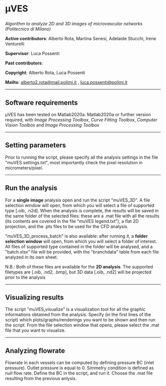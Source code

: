 # µVES
###
*Algorithm to analyze 2D and 3D images of microvascular networks (Politecnico di Milano)*

**Active contributors**: Alberto Rota, Martina Senesi, Adelaide Stucchi, Irene Venturelli

**Supervisor**: Luca Possenti

**Past contributors**: 

**Copyright**: Alberto Rota, Luca Possenti

**Mailto**: <alberto2.rota@mail.polimi.it> , <luca.possenti@polimi.it>


-------------------------------------------------------
Software requirements
-------------------------------------------------------
µVES has been tested on Matlab2020a.
Matlab2020a or further version required, with *Image Processing Toolbox*, *Curve Fitting
Toolbox*, *Computer Vision Toolbox* and *Image Processing Toolbox*

-------------------------------------------------------
Setting parameters
-------------------------------------------------------
Prior to running the script, please specify all the analysis settings in the file 
"muVES settings.txt", most importantly check the pixel resolution in micrometers/pixel.

-------------------------------------------------------
Run the analysis
-------------------------------------------------------
For a **single image** analysis open and run the script "muVES_3D". A file selection window
will open, from which you will select a file of supported type [.oib, .n2d]. When the analysis
is complete, the results will be saved in the same folder of the selected files: these are
a .mat file with all the results (its contents are covered in the file "muVES legend.txt"),
a flat 2D projection, and the .pts files to be used for the CFD analysis.

"muVES_3D_process_batch" is also available: after running it, a **folder selection window** will 
open, from which you will select a folder of interest. All files of supported type contained in
the folder will be analysed, and a "batch.xlsx" file will be provided, with the "branchdata" 
table from each file analyzed in its own sheet. 

N.B.: Both of these files are available for the **2D analysis**. The supported filetypes are [.oib, .nd2,
.bmp], but 3D data [.oib, .nd2] will be projected prior to the analysis

-------------------------------------------------------
Visualizing results
-------------------------------------------------------
The script "muVES_visualize" is a visualization tool for all the graphic informations obtained 
from the analysis. Specify (in the first lines of the script) which plots/graphs/renderings you
want to be shown and then run the script. From the file selection window that opens, please 
select the .mat file that you want to visualize.

-------------------------------------------------------
Analyzing flowrate
-------------------------------------------------------
Flowrate in each vessels can be computed by defining pressure BC (inlet pressure). 
Outlet pressure is equal to 0. Simmetry condition is defined as null flow rate.
Define the BC in the script, and run it. Choose the .mat file resulting from the previous anlysis.


